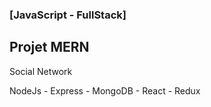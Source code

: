 ### [JavaScript - FullStack]
## Projet MERN

Social Network

NodeJs - Express - MongoDB - React - Redux